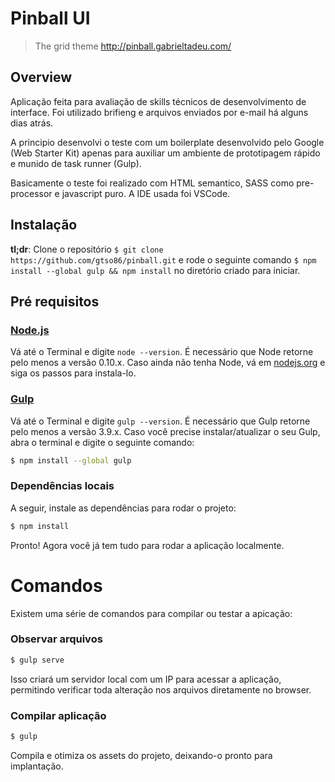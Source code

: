 # Pinball UI
> The  grid theme http://pinball.gabrieltadeu.com/

## Overview
Aplicação feita para avaliação de skills técnicos de desenvolvimento de interface. Foi utilizado brifieng e arquivos enviados por e-mail há alguns dias atrás.

A principio desenvolvi o teste com um boilerplate desenvolvido pelo Google (Web Starter Kit) apenas para auxiliar um ambiente de prototipagem rápido e munido de task runner (Gulp).

Basicamente o teste foi realizado com HTML semantico, SASS como pre-processor e javascript puro. A IDE usada foi VSCode.

## Instalação

**tl;dr**: Clone o repositório `$ git clone https://github.com/gtso86/pinball.git` e rode o seguinte comando `$ npm install --global gulp && npm install` no diretório criado para iniciar.


## Pré requisitos

### [Node.js](https://nodejs.org)

Vá até o Terminal e digite `node --version`.
É necessário que Node retorne pelo menos a versão 0.10.x.
Caso ainda não tenha Node, vá em [nodejs.org](https://nodejs.org) e siga os passos para instala-lo.

### [Gulp](http://gulpjs.com)

Vá até o Terminal e digite `gulp --version`.
É necessário que Gulp retorne pelo menos a versão 3.9.x.
Caso você precise instalar/atualizar o seu Gulp, abra o terminal e digite o seguinte comando:

```sh
$ npm install --global gulp
```

### Dependências locais

A seguir, instale as dependências para rodar o projeto:

```sh
$ npm install
```

Pronto! Agora você já tem tudo para rodar a aplicação localmente.


# Comandos

Existem uma série de comandos para compilar ou testar a apicação:

### Observar arquivos

```sh
$ gulp serve
```

Isso criará um servidor local com um IP para acessar a aplicação, permitindo verificar toda alteração nos arquivos diretamente no browser.


### Compilar aplicação

```sh
$ gulp
```

Compila e otimiza os assets do projeto, deixando-o pronto para implantação.
